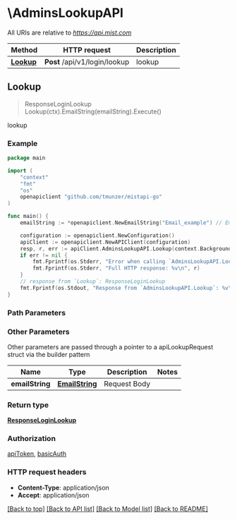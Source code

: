 # \AdminsLookupAPI

All URIs are relative to *https://api.mist.com*

Method | HTTP request | Description
------------- | ------------- | -------------
[**Lookup**](AdminsLookupAPI.md#Lookup) | **Post** /api/v1/login/lookup | lookup



## Lookup

> ResponseLoginLookup Lookup(ctx).EmailString(emailString).Execute()

lookup



### Example

```go
package main

import (
	"context"
	"fmt"
	"os"
	openapiclient "github.com/tmunzer/mistapi-go"
)

func main() {
	emailString := *openapiclient.NewEmailString("Email_example") // EmailString | Request Body (optional)

	configuration := openapiclient.NewConfiguration()
	apiClient := openapiclient.NewAPIClient(configuration)
	resp, r, err := apiClient.AdminsLookupAPI.Lookup(context.Background()).EmailString(emailString).Execute()
	if err != nil {
		fmt.Fprintf(os.Stderr, "Error when calling `AdminsLookupAPI.Lookup``: %v\n", err)
		fmt.Fprintf(os.Stderr, "Full HTTP response: %v\n", r)
	}
	// response from `Lookup`: ResponseLoginLookup
	fmt.Fprintf(os.Stdout, "Response from `AdminsLookupAPI.Lookup`: %v\n", resp)
}
```

### Path Parameters



### Other Parameters

Other parameters are passed through a pointer to a apiLookupRequest struct via the builder pattern


Name | Type | Description  | Notes
------------- | ------------- | ------------- | -------------
 **emailString** | [**EmailString**](EmailString.md) | Request Body | 

### Return type

[**ResponseLoginLookup**](ResponseLoginLookup.md)

### Authorization

[apiToken](../README.md#apiToken), [basicAuth](../README.md#basicAuth)

### HTTP request headers

- **Content-Type**: application/json
- **Accept**: application/json

[[Back to top]](#) [[Back to API list]](../README.md#documentation-for-api-endpoints)
[[Back to Model list]](../README.md#documentation-for-models)
[[Back to README]](../README.md)

